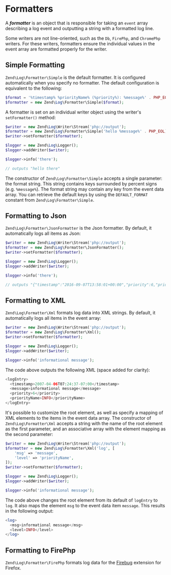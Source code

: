# Formatters

A **_formatter_** is an object that is responsible for taking an `event` array
describing a log event and outputting a string with a formatted log line.

Some writers are not line-oriented, such as the `Db`, `FirePhp`, and
`ChromePhp` writers. For these writers, formatters ensure the individual values
in the event array are formatted properly for the writer.

## Simple Formatting

`Zend\Log\Formatter\Simple` is the default formatter. It is configured automatically when you
specify no formatter. The default configuration is equivalent to the following:

```php
$format = '%timestamp% %priorityName% (%priority%): %message%' . PHP_EOL;
$formatter = new Zend\Log\Formatter\Simple($format);
```

A formatter is set on an individual writer object using the writer's `setFormatter()` method:

```php
$writer = new Zend\Log\Writer\Stream('php://output');
$formatter = new Zend\Log\Formatter\Simple('hello %message%' . PHP_EOL);
$writer->setFormatter($formatter);

$logger = new Zend\Log\Logger();
$logger->addWriter($writer);

$logger->info('there');

// outputs "hello there"
```

The constructor of `Zend\Log\Formatter\Simple` accepts a single parameter: the
format string. This string contains keys surrounded by percent signs (e.g.
`%message%`). The format string may contain any key from the event data array.
You can retrieve the default keys by using the `DEFAULT_FORMAT` constant from
`Zend\Log\Formatter\Simple`.

## Formatting to Json

`Zend\Log\Formatter\JsonFormatter` is the Json formatter.  By default, it
automatically logs all items as Json:

```php
$writer = new Zend\Log\Writer\Stream('php://output');
$formatter = new Zend\Log\Formatter\JsonFormatter();
$writer->setFormatter($formatter);

$logger = new Zend\Log\Logger();
$logger->addWriter($writer);

$logger->info('there');

// outputs "{"timestamp":"2016-09-07T13:58:01+00:00","priority":6,"priorityName":"INFO","message":"there","extra":[]}"
```

## Formatting to XML

`Zend\Log\Formatter\Xml` formats log data into XML strings. By default, it
automatically logs all items in the event array:

```php
$writer = new Zend\Log\Writer\Stream('php://output');
$formatter = new Zend\Log\Formatter\Xml();
$writer->setFormatter($formatter);

$logger = new Zend\Log\Logger();
$logger->addWriter($writer);

$logger->info('informational message');
```

The code above outputs the following XML (space added for clarity):

```php
<logEntry>
  <timestamp>2007-04-06T07:24:37-07:00</timestamp>
  <message>informational message</message>
  <priority>6</priority>
  <priorityName>INFO</priorityName>
</logEntry>
```

It's possible to customize the root element, as well as specify a mapping of
XML elements to the items in the event data array. The constructor of
`Zend\Log\Formatter\Xml` accepts a string with the name of the root element as
the first parameter, and an associative array with the element mapping as the
second parameter:

```php
$writer = new Zend\Log\Writer\Stream('php://output');
$formatter = new Zend\Log\Formatter\Xml('log', [
    'msg' => 'message',
    'level' => 'priorityName',
]);
$writer->setFormatter($formatter);

$logger = new Zend\Log\Logger();
$logger->addWriter($writer);

$logger->info('informational message');
```

The code above changes the root element from its default of `logEntry` to
`log`. It also maps the element `msg` to the event data item `message`. This
results in the following output:

```php
<log>
  <msg>informational message</msg>
  <level>INFO</level>
</log>
```

## Formatting to FirePhp

`Zend\Log\Formatter\FirePhp` formats log data for the [Firebug](http://getfirebug.com/) extension
for Firefox.
